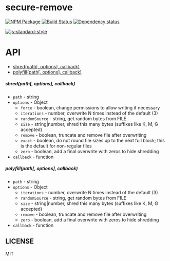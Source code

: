 # secure-remove

[![NPM Package](https://img.shields.io/npm/v/secure-remove.svg?style=flat-square)](https://www.npmjs.org/package/secure-remove)
[![Build Status](https://img.shields.io/travis/ExodusMovement/secure-remove.svg?branch=master&style=flat-square)](https://travis-ci.org/ExodusMovement/secure-remove)
[![Dependency status](https://img.shields.io/david/ExodusMovement/secure-remove.svg?style=flat-square)](https://david-dm.org/ExodusMovement/secure-remove#info=dependencies)

[![js-standard-style](https://cdn.rawgit.com/feross/standard/master/badge.svg)](https://github.com/feross/standard)

# API

* [shred(path[, options], callback)](#)
* [polyfill(path[, options], callback)](#)

##### shred(path[, options], callback)

* `path` - string
* `options` - Object
  * `force` - boolean, change permissions to allow writing if necessary
  * `iterations` - number, overwrite N times instead of the default (3)
  * `randomSource` - string, get random bytes from FILE
  * `size` - string|number, shred this many bytes (suffixes like K, M, G accepted)
  * `remove` - boolean, truncate and remove file after overwriting
  * `exact` - boolean, do not round file sizes up to the next full block; this is the default for non-regular files
  * `zero` - boolean, add a final overwrite with zeros to hide shredding
* `callback` - function

##### polyfill(path[, options], callback)

* `path` - string
* `options` - Object
  * `iterations` - number, overwrite N times instead of the default (3)
  * `randomSource` - string, get random bytes from FILE
  * `size` - string|number, shred this many bytes (suffixes like K, M, G accepted)
  * `remove` - boolean, truncate and remove file after overwriting
  * `zero` - boolean, add a final overwrite with zeros to hide shredding
* `callback` - function

## LICENSE

MIT
